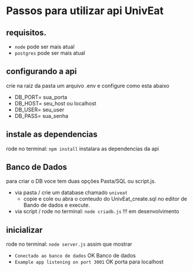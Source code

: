 # Passos para utilizar api UnivEat
## requisitos.
- `node` pode ser mais atual 
- `postgres` pode ser mais atual 

## configurando a api
crie na raiz da pasta um arquivo .env e configure como esta abaixo
- DB_PORT= sua_porta
- DB_HOST= seu_host ou localhost
- DB_USER= seu_user
- DB_PASS= sua_senha

## instale as dependencias
rode no terminal: `npm install` instalara as dependencias da api

## Banco de Dados
para criar o DB voce tem duas opções Pasta/SQL ou script.js.
- via pasta / crie um database chamado `univeat`
  - copie e cole ou abra o conteudo do UnivEat_create.sql no editor de Bando de dados e execute.
- via script / rode no terminal: `node criadb.js`  !!! em desenvolvimento

## inicializar
rode no terminal: `node server.js`
assim que mostrar 
- `Conectado ao banco de dados` OK Banco de dados
- `Example app listening on port 3001` OK porta para localhost

